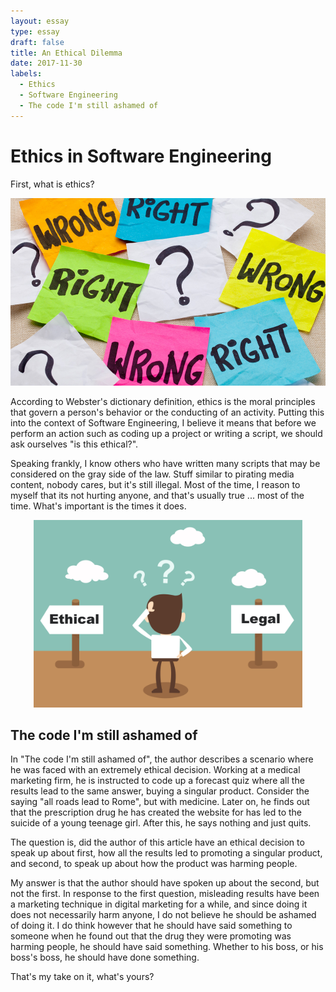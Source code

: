 ```yaml
---
layout: essay
type: essay
draft: false
title: An Ethical Dilemma
date: 2017-11-30
labels:
  - Ethics
  - Software Engineering
  - The code I'm still ashamed of
---
```


# Ethics in Software Engineering
First, what is ethics? 

<center>
  <img style="height: 300px;" src="../images/right-or-wrong.jpg"/>
</center>

According to Webster's dictionary definition, ethics is the moral principles that govern a person's behavior or the conducting of an activity. Putting this into the context of Software Engineering, I believe it means that before we perform an action such as coding up a project or writing a script, we should ask ourselves "is this ethical?". 

Speaking frankly, I know others who have written many scripts that may be considered on the gray side of the law. Stuff similar to pirating media content, nobody cares, but it's still illegal. Most of the time, I reason to myself that its not hurting anyone, and that's usually true ... most of the time. What's important is the times it does.

<center>
  <img style="height: 300px;" src="../images/Ethical-Legal-Sign.jpg"/>
</center>

## The code I'm still ashamed of

In "The code I'm still ashamed of", the author describes a scenario where he was faced with an extremely ethical decision. Working at a medical marketing firm, he is instructed to code up a forecast quiz where all the results lead to the same answer, buying a singular product. Consider the saying "all roads lead to Rome", but with medicine. Later on, he finds out that the prescription drug he has created the website for has led to the suicide of a young teenage girl. After this, he says nothing and just quits.

The question is, did the author of this article have an ethical decision to speak up about first, how all the results led to promoting a singular product, and second, to speak up about how the product was harming people.

My answer is that the author should have spoken up about the second, but not the first. In response to the first question, misleading results have been a marketing technique in digital marketing for a while, and since doing it does not necessarily harm anyone, I do not believe he should be ashamed of doing it. I do think however that he should have said something to someone when he found out that the drug they were promoting was harming people, he should have said something. Whether to his boss, or his boss's boss, he should have done something.

That's my take on it, what's yours?
